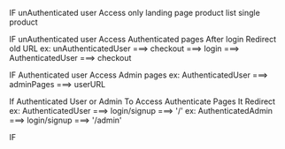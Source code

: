 
IF unAuthenticated user Access only
        landing page
        product list
        single product

IF unAuthenticated user Access Authenticated pages After login Redirect old URL
    ex:
        unAuthenticatedUser ===> checkout ===> login ===>  AuthenticatedUser  ===>  checkout


IF Authenticated user Access Admin pages
    ex:
        AuthenticatedUser  ===>  adminPages  ===>  userURL

If Authenticated User or Admin To Access Authenticate Pages It Redirect 
    ex:
        AuthenticatedUser  ===>  login/signup   ===>    '/'
    ex:
        AuthenticatedAdmin  ===>  login/signup   ===>    '/admin'

IF